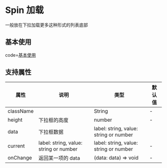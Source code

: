 # Spin 加载

一般放在下拉加载更多这种形式的列表底部

## 基本使用

code=[基本使用](select)

## 支持属性

| 属性      | 说明                                   | 类型                                   | 默认值 |
| --------- | -------------------------------------- | -------------------------------------- | ------ |
| className |                                        | String                                 | -      |
| height    | 下拉框的高度                           | number                                 | -      |
| data      | 下拉框数据                             | label: string, value: string or number |        | - |
| current   | label: string, value: string or number | label: string, value: string or number | -      |
| onChange  | 返回某一项的 data                      | (data: data) => void                   | -      |

